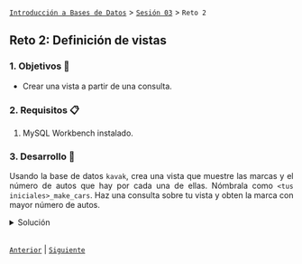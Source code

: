 [`Introducción a Bases de Datos`](../../Readme.md) > [`Sesión 03`](../Readme.md) > `Reto 2`
	
## Reto 2: Definición de vistas

<div style="text-align: justify;">

### 1. Objetivos :dart:

- Crear una vista a partir de una consulta.

### 2. Requisitos :clipboard:

1. MySQL Workbench instalado.

### 3. Desarrollo :rocket:

Usando la base de datos `kavak`, crea una vista que muestre las marcas y el número de autos que hay por cada una de ellas.
Nómbrala como `<tus iniciales>_make_cars`.
Haz una consulta sobre tu vista y obten la marca con mayor número de autos.

<details><summary>Solución</summary>
<p>

- Obtener el puesto de un empleado.

   ```sql
  CREATE VIEW kavak.mahp_make_cars AS
     SELECT
     make.name AS name,
     COUNT(*) AS count
     FROM kavak.make
       JOIN kavak.car ON
       make.id = car.make_id
     GROUP BY make.id;
   ```
   
   ```sql
   SELECT *
   FROM kavak.mahp_make_cars
   ORDER BY count DESC LIMIT 1;
   ```
   
   ![imagen](imagenes/s3wr21.png)

</p>
</details> 

<br/>

[`Anterior`](../Ejemplo-02/Readme.md) | [`Siguiente`](../Readme.md#3-proyecto-hammer)

</div>
